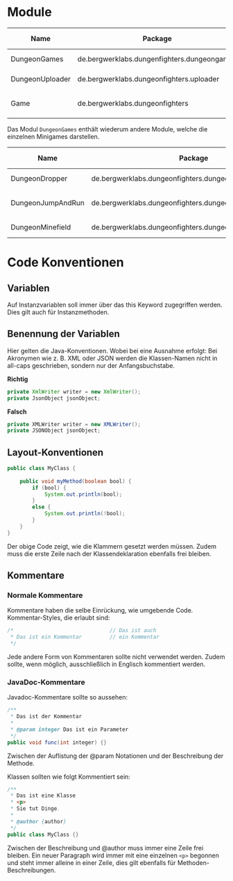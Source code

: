 Module
======

| Name                       | Package                                     | Artifact Id                 |
|----------------------------|---------------------------------------------|-----------------------------| 
| DungeonGames               | de.bergwerklabs.dungenfighters.dungeongames | dungeon-games               |
| DungeonUploader            | de.bergwerklabs.dungeonfighters.uploader    | dungeon-uploader            |
| Game                       | de.bergwerklabs.dungeonfighters             | dungeon-fighters-game       |

Das Modul `DungeonGames` enthält wiederum andere Module, welche die einzelnen Minigames darstellen.

| Name              | Package                                                 | Artifact Id          |
|-------------------|---------------------------------------------------------|----------------------| 
| DungeonDropper    | de.bergwerklabs.dungeonfighters.dungeongames.dropper    | dungeon-dropper      |
| DungeonJumpAndRun | de.bergwerklabs.dungeonfighters.dungeongames.jumpandrun | dungeon-jump-and-run |
| DungeonMinefield  | de.bergwerklabs.dungeonfighters.dungeongames.minefield  | dungeon-minefield    |


Code Konventionen
=================

Variablen
---------
Auf Instanzvariablen soll immer über das this Keyword zugegriffen werden. Dies gilt auch für Instanzmethoden.

Benennung der Variablen
-----------------------
Hier gelten die Java-Konventionen. Wobei bei eine Ausnahme erfolgt:
Bei Akronymen wie z. B. XML oder JSON werden die Klassen-Namen nicht in all-caps geschrieben, sondern nur der Anfangsbuchstabe.

**Richtig**
```JAVA
private XmlWriter writer = new XmlWriter();
private JsonObject jsonObject;
```

**Falsch**
```JAVA
private XMLWriter writer = new XMLWriter();
private JSONObject jsonObject;
```

Layout-Konventionen
-------------------
```JAVA
public class MyClass {
 
    public void myMethod(boolean bool) {
        if (bool) {
            System.out.println(bool);
        }
        else {
            System.out.println(!bool);
        }
    }
}
```
Der obige Code zeigt, wie die Klammern gesetzt werden müssen. Zudem muss die erste Zeile nach der Klassendeklaration ebenfalls frei bleiben.

Kommentare
----------

### Normale Kommentare
Kommentare haben die selbe Einrückung, wie umgebende Code. Kommentar-Styles, die erlaubt sind:

```JAVA
/*                               // Das ist auch
 * Das ist ein Kommentar         // ein Kommentar    
 */
```
Jede andere Form von Kommentaren sollte nicht verwendet werden. Zudem sollte, wenn möglich, ausschließlich in Englisch kommentiert werden.

### JavaDoc-Kommentare
Javadoc-Kommentare sollte so aussehen:
```JAVA
/**
 * Das ist der Kommentar
 *
 * @param integer Das ist ein Parameter
 */
public void func(int integer) {}
```
Zwischen der Auflistung der @param Notationen und der Beschreibung der Methode.

Klassen sollten wie folgt Kommentiert sein:
```JAVA
/**
 * Das ist eine Klasse
 * <p> 
 * Sie tut Dinge.
 *
 * @author {author}
 */
public class MyClass {}
```
Zwischen der Beschreibung und @author muss immer eine Zeile frei bleiben. Ein neuer Paragraph wird immer mit eine einzelnen `<p>` begonnen und steht immer alleine in einer Zeile, dies gilt ebenfalls für Methoden-Beschreibungen.
